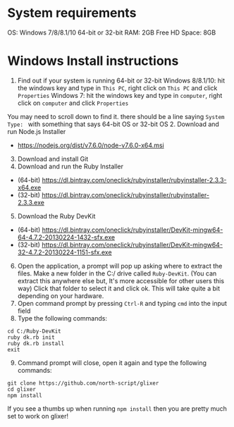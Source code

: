 # System requirements
OS: Windows 7/8/8.1/10 64-bit or 32-bit
RAM: 2GB
Free HD Space: 8GB

# Windows Install instructions
1. Find out if your system is running 64-bit or 32-bit
Windows 8/8.1/10: hit the windows key and type in `This PC`, right click on `This PC` and click `Properties`
Windows 7: hit the windows key and type in `computer`, right click on `computer` and click `Properties`

You may need to scroll down to find it. there should be a line saying `System Type: ` with something that says 64-bit OS or 32-bit OS
2. Download and run Node.js Installer
  - https://nodejs.org/dist/v7.6.0/node-v7.6.0-x64.msi
3. Download and install Git
4. Download and run the Ruby Installer
  - (64-bit) https://dl.bintray.com/oneclick/rubyinstaller/rubyinstaller-2.3.3-x64.exe
  - (32-bit) https://dl.bintray.com/oneclick/rubyinstaller/rubyinstaller-2.3.3.exe
5. Download the Ruby DevKit
  - (64-bit) https://dl.bintray.com/oneclick/rubyinstaller/DevKit-mingw64-64-4.7.2-20130224-1432-sfx.exe
  - (32-bit) https://dl.bintray.com/oneclick/rubyinstaller/DevKit-mingw64-32-4.7.2-20130224-1151-sfx.exe
6. Open the application, a prompt will pop up asking where to extract the files. Make a new folder in the C:/ drive called `Ruby-DevKit`. (You can extract this anywhere else but, It's more accessible for other users this way)
   Click that folder to select it and click ok. This will take quite a bit depending on your hardware.
7. Open command prompt by pressing `Ctrl-R` and typing `cmd` into the input field
8. Type the following commands:
```
cd C:/Ruby-DevKit
ruby dk.rb init
ruby dk.rb install
exit
```
9. Command prompt will close, open it again and type the following commands:
```
git clone https://github.com/north-script/glixer
cd glixer
npm install
```
If you see a thumbs up when running `npm install` then you are pretty much set to work on glixer!


